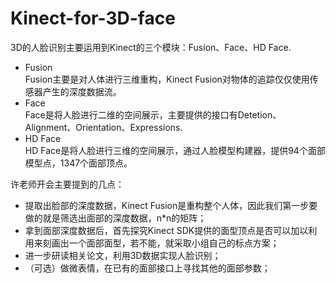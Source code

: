 # Kinect-for-3D-face
3D的人脸识别主要运用到Kinect的三个模块：Fusion、Face、HD Face.<br>
* Fusion<br>
  Fusion主要是对人体进行三维重构，Kinect Fusion对物体的追踪仅仅使用传感器产生的深度数据流。
* Face<br>
  Face是将人脸进行二维的空间展示，主要提供的接口有Detetion、Alignment、Orientation、Expressions.
* HD Face<br>
  HD Face是将人脸进行三维的空间展示，通过人脸模型构建器，提供94个面部模型点，1347个面部顶点。

许老师开会主要提到的几点：
* 提取出脸部的深度数据，Kinect Fusion是重构整个人体，因此我们第一步要做的就是筛选出面部的深度数据，n*n的矩阵；
* 拿到面部深度数据后，首先探究Kinect SDK提供的面型顶点是否可以加以利用来刻画出一个面部面型，若不能，就采取小组自己的标点方案；
* 进一步研读相关论文，利用3D数据实现人脸识别；
* （可选）做微表情，在已有的面部接口上寻找其他的面部参数；
